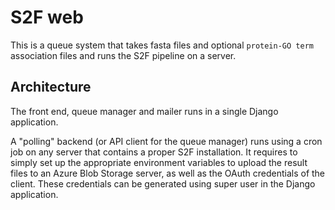 # S2F web

This is a queue system that takes fasta files and optional `protein-GO term`
association files and runs the S2F pipeline on a server.

## Architecture

The front end, queue manager and mailer runs in a single Django application.

A "polling" backend (or API client for the queue manager) runs using a cron job
on any server that contains a proper S2F installation. It requires to simply 
set up the appropriate environment variables to upload the result files to an
Azure Blob Storage server, as well as the OAuth credentials of the client. 
These credentials can be generated using super user in the Django application.
